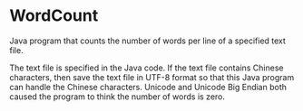 # WordCount
Java program that counts the number of words per line of a specified text file.

The text file is specified in the Java code.
If the text file contains Chinese characters, then save the text file in UTF-8 format so that this Java program can handle the Chinese characters.
Unicode and Unicode Big Endian both caused the program to think the number of words is zero.
